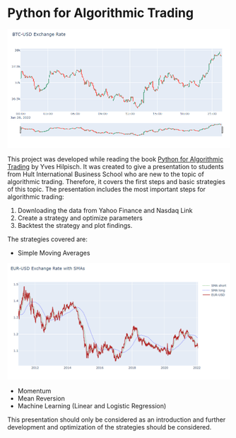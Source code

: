 # Python for Algorithmic Trading

<img src="img/Candlestick.PNG?raw=true"/>


This project was developed while reading the book [Python for Algorithmic Trading](https://www.amazon.de/dp/B08NC8F1WV/ref=dp-kindle-redirect?_encoding=UTF8&btkr=1) by Yves Hilpisch. It was created to give a presentation to students from Hult International Business School who are new to the topic of algorithmic trading. Therefore, it covers the first steps and basic strategies of this topic. The presentation includes the most important steps for algorithmic trading:
1) Downloading the data from Yahoo Finance and Nasdaq Link
2) Create a strategy and optimize parameters
3) Backtest the strategy and plot findings.

The strategies covered are:
- Simple Moving Averages
<img src="img/SMA.PNG?raw=true"/>

- Momentum
- Mean Reversion
- Machine Learning (Linear and Logistic Regression)

This presentation should only be considered as an introduction and further development and optimization of the strategies should be considered. 





